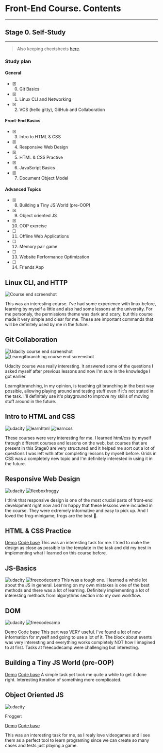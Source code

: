 # Front-End Course. Contents
---

## Stage 0. Self-Study
---
> Also keeping cheetsheets [here](https://github.com/yaripey/some-knowledge).

### Study plan

#### General

- [x] 0. Git Basics
- [x] 1. Linux CLI and Networking
- [x] 2. VCS (hello gitty), GitHub and Collaboration

#### Front-End Basics

- [x] 3. Intro to HTML & CSS
- [x] 4. Responsive Web Design
- [X] 5. HTML & CSS Practive
- [X] 6. JavaScript Basics
- [X] 7. Document Object Model

#### Advanced Topics
- [X] 8. Building a Tiny JS World (pre-OOP)
- [X] 9. Object oriented JS
- [X] 10. OOP exercise
- [ ] 11. Offline Web Applications
- [ ] 12. Memory pair game
- [ ] 13. Website Performance Optimization
- [ ] 14. Friends App


## Linux CLI, and HTTP
![Course end screenshot](task_linux_cli/screen.png)

This was an interesting course. I've had some experience with linux before, learning by myself a little and also had some lessons at the university. For me personaly, the permissions theme was dark and scary, but this course made it very simple and clear for me. These are important commands that will be definitely used by me in the future.

## Git Collaboration
![Udacity course end screenshot](task_git_collaboration/udacity.png)
![Learngitbranching course end screenshot](task_git_collaboration/learngitbranching.png)

Udacity course was really interesting. It answered some of the questions I asked myself after previous lessons and now I'm sure in the knowledge I got earlier.

Learngitbranching, in my opinion, is teaching git branching in the best way possible, allowing playing around and testing stuff even if it's not stated in the task. I'll definitely use it's playground to improve my skills of moving stuff around in the future.

## Intro to HTML and CSS
![udacity](task_html_css_intro/udacity.png)
![learnhtml](task_html_css_intro/learnhtml.png)
![learncss](task_html_css_intro/learncss.png)

These courses were very interesting for me. I learned html/css by myself through different courses and lessons on the web, but courses that are present in this Stage0 are very structured and it helped me sort out a lot of questions I was left with after completing lessons by myself before. Grids in CSS was a completely new topic and I'm definitely interested in using it in the future.

## Responsive Web Design
![udacity](task_responsive_web_design/udacity.png)
![flexboxfroggy](task_responsive_web_design/flexboxfroggy.png)

I think that responsive design is one of the most crucial parts of front-end development right now and I'm happy that these lessons were included in the course. They were extremely informative and easy to pick up. And I loved the frog-minigame, frogs are the best :frog:.

## HTML & CSS Practice
[Demo](https://yaripey.github.io/popup-task/)
[Code base](https://github.com/yaripey/popup-task)
This was an interesting task for me. I tried to make the design as close as possible to the template in the task and did my best in implementing what I learned on this course before.

## JS-Basics
![udacity](task_js_basics/udacity.png)
![freecodecamp](task_js_basics/freecodecamp.png)
This was a tough one. I learned a whole lot about the JS in general. Learning on my own mistakes is one of the best methods and there was a lot of learning. Definitely implementing a lot of interesting methods from algorythms section into my own workflow.

## DOM
![udacity](task_js_dom/udacity.png)
![freecodecamp](task_js_dom/freecodecamp.png)

[Demo](https://yaripey.github.io/menu-task/)
[Code base](https://github.com/yaripey/menu-task)
This part was VERY useful. I've found a lot of new information for myself and going to use a lot of it. The block about events was very interesting and everything works completely NOT how I imagined to at first. Tasks at freecodecamp were challenging but interesting.

## Building a Tiny JS World (pre-OOP)
[Demo](https://yaripey.github.io/a-tiny-JS-world/)
[Code base](https://github.com/yaripey/a-tiny-JS-world)
A simple task yet took me quite a while to get it done right. Interesting iteration of something more complicated.

## Object Oriented JS
![udacity](task_js_oop/udacity.png)

Frogger:

[Demo](https://yaripey.github.io/frontend-nanodegree-arcade-game/)
[Code base](https://github.com/yaripey/frontend-nanodegree-arcade-game)

This was an interesting task for me, as I realy love videogames and I see them as a perfect tool to learn programing since we can create so many cases and tests just playing a game. 
